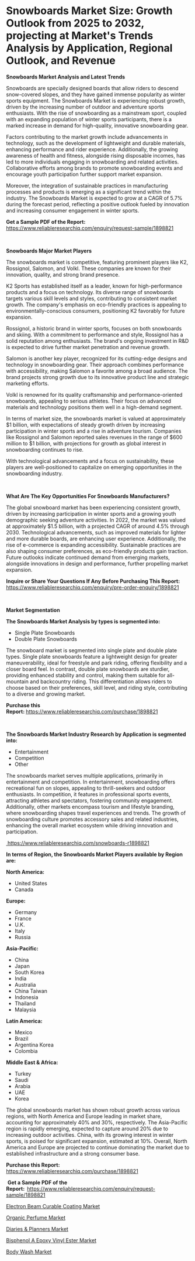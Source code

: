 <p><h1>Snowboards Market Size: Growth Outlook from 2025 to 2032, projecting at Market's Trends Analysis by Application, Regional Outlook, and Revenue</h1></p><p><strong>Snowboards Market Analysis and Latest Trends</strong></p>
<p><p>Snowboards are specially designed boards that allow riders to descend snow-covered slopes, and they have gained immense popularity as winter sports equipment. The Snowboards Market is experiencing robust growth, driven by the increasing number of outdoor and adventure sports enthusiasts. With the rise of snowboarding as a mainstream sport, coupled with an expanding population of winter sports participants, there is a marked increase in demand for high-quality, innovative snowboarding gear.</p><p>Factors contributing to the market growth include advancements in technology, such as the development of lightweight and durable materials, enhancing performance and rider experience. Additionally, the growing awareness of health and fitness, alongside rising disposable incomes, has led to more individuals engaging in snowboarding and related activities. Collaborative efforts among brands to promote snowboarding events and encourage youth participation further support market expansion. </p><p>Moreover, the integration of sustainable practices in manufacturing processes and products is emerging as a significant trend within the industry. The Snowboards Market is expected to grow at a CAGR of 5.7% during the forecast period, reflecting a positive outlook fueled by innovation and increasing consumer engagement in winter sports.</p></p>
<p><strong>Get a Sample PDF of the Report:&nbsp;</strong> <a href="https://www.reliableresearchiq.com/enquiry/request-sample/1898821?utm_campaign=1900&utm_medium=2&utm_source=Github&utm_content=ia&utm_term=05022025&utm_id=snowboards">https://www.reliableresearchiq.com/enquiry/request-sample/1898821</a></p>
<p>&nbsp;</p>
<p><strong>Snowboards Major Market Players</strong></p>
<p><p>The snowboards market is competitive, featuring prominent players like K2, Rossignol, Salomon, and Volkl. These companies are known for their innovation, quality, and strong brand presence. </p><p>K2 Sports has established itself as a leader, known for high-performance products and a focus on technology. Its diverse range of snowboards targets various skill levels and styles, contributing to consistent market growth. The company's emphasis on eco-friendly practices is appealing to environmentally-conscious consumers, positioning K2 favorably for future expansion.</p><p>Rossignol, a historic brand in winter sports, focuses on both snowboards and skiing. With a commitment to performance and style, Rossignol has a solid reputation among enthusiasts. The brand's ongoing investment in R&D is expected to drive further market penetration and revenue growth.</p><p>Salomon is another key player, recognized for its cutting-edge designs and technology in snowboarding gear. Their approach combines performance with accessibility, making Salomon a favorite among a broad audience. The brand projects strong growth due to its innovative product line and strategic marketing efforts.</p><p>Volkl is renowned for its quality craftsmanship and performance-oriented snowboards, appealing to serious athletes. Their focus on advanced materials and technology positions them well in a high-demand segment.</p><p>In terms of market size, the snowboards market is valued at approximately $1 billion, with expectations of steady growth driven by increasing participation in winter sports and a rise in adventure tourism. Companies like Rossignol and Salomon reported sales revenues in the range of $600 million to $1 billion, with projections for growth as global interest in snowboarding continues to rise. </p><p>With technological advancements and a focus on sustainability, these players are well-positioned to capitalize on emerging opportunities in the snowboarding industry.</p></p>
<p>&nbsp;</p>
<p><strong>What Are The Key Opportunities For Snowboards Manufacturers?</strong></p>
<p><p>The global snowboard market has been experiencing consistent growth, driven by increasing participation in winter sports and a growing youth demographic seeking adventure activities. In 2022, the market was valued at approximately $1.5 billion, with a projected CAGR of around 4.5% through 2030. Technological advancements, such as improved materials for lighter and more durable boards, are enhancing user experience. Additionally, the rise of e-commerce is expanding accessibility. Sustainable practices are also shaping consumer preferences, as eco-friendly products gain traction. Future outlooks indicate continued demand from emerging markets, alongside innovations in design and performance, further propelling market expansion.</p></p>
<p><strong>Inquire or Share Your Questions If Any Before Purchasing This Report:</strong> <a href="https://www.reliableresearchiq.com/enquiry/pre-order-enquiry/1898821?utm_campaign=1900&utm_medium=2&utm_source=Github&utm_content=ia&utm_term=05022025&utm_id=snowboards">https://www.reliableresearchiq.com/enquiry/pre-order-enquiry/1898821</a></p>
<p>&nbsp;</p>
<p><strong>Market Segmentation</strong></p>
<p><strong>The Snowboards Market Analysis by types is segmented into:</strong></p>
<p><ul><li>Single Plate Snowboards</li><li>Double Plate Snowboards</li></ul></p>
<p><p>The snowboard market is segmented into single plate and double plate types. Single plate snowboards feature a lightweight design for greater maneuverability, ideal for freestyle and park riding, offering flexibility and a closer board feel. In contrast, double plate snowboards are sturdier, providing enhanced stability and control, making them suitable for all-mountain and backcountry riding. This differentiation allows riders to choose based on their preferences, skill level, and riding style, contributing to a diverse and growing market.</p></p>
<p><strong>Purchase this Report:&nbsp;</strong><a href="https://www.reliableresearchiq.com/purchase/1898821?utm_campaign=1900&utm_medium=2&utm_source=Github&utm_content=ia&utm_term=05022025&utm_id=snowboards">https://www.reliableresearchiq.com/purchase/1898821</a></p>
<p>&nbsp;</p>
<p><strong>The Snowboards Market Industry Research by Application is segmented into:</strong></p>
<p><ul><li>Entertainment</li><li>Competition</li><li>Other</li></ul></p>
<p><p>The snowboards market serves multiple applications, primarily in entertainment and competition. In entertainment, snowboarding offers recreational fun on slopes, appealing to thrill-seekers and outdoor enthusiasts. In competition, it features in professional sports events, attracting athletes and spectators, fostering community engagement. Additionally, other markets encompass tourism and lifestyle branding, where snowboarding shapes travel experiences and trends. The growth of snowboarding culture promotes accessory sales and related industries, enhancing the overall market ecosystem while driving innovation and participation.</p></p>
<p><a href="https://www.reliableresearchiq.com/snowboards-r1898821?utm_campaign=1900&utm_medium=2&utm_source=Github&utm_content=ia&utm_term=05022025&utm_id=snowboards">&nbsp;https://www.reliableresearchiq.com/snowboards-r1898821</a></p>
<p><strong>In terms of Region, the Snowboards Market Players available by Region are:</strong></p>
<p>
    <p> <strong> North America: </strong>
        <ul>
            <li>United States</li>
            <li>Canada</li>
        </ul>
        </p> 
    <p> <strong> Europe: </strong>
        <ul>
            <li>Germany</li>
            <li>France</li>
            <li>U.K.</li>
            <li>Italy</li>
            <li>Russia</li>
        </ul>
        </p> 
    <p> <strong> Asia-Pacific: </strong>
        <ul>
            <li>China</li>
            <li>Japan</li>
            <li>South Korea</li>
            <li>India</li>
            <li>Australia</li>
            <li>China Taiwan</li>
            <li>Indonesia</li>
            <li>Thailand</li>
            <li>Malaysia</li>
        </ul>
        </p> 
    <p> <strong> Latin America: </strong>
        <ul>
            <li>Mexico</li>
            <li>Brazil</li>
            <li>Argentina Korea</li>
            <li>Colombia</li>
        </ul>
        </p> 
    <p> <strong> Middle East & Africa: </strong>
        <ul>
            <li>Turkey</li>
            <li>Saudi</li>
            <li>Arabia</li>
            <li>UAE</li>
            <li>Korea</li>
        </ul>
    </p>
    </p>
<p><p>The global snowboards market has shown robust growth across various regions, with North America and Europe leading in market share, accounting for approximately 40% and 30%, respectively. The Asia-Pacific region is rapidly emerging, expected to capture around 20% due to increasing outdoor activities. China, with its growing interest in winter sports, is poised for significant expansion, estimated at 10%. Overall, North America and Europe are projected to continue dominating the market due to established infrastructure and a strong consumer base.</p></p>
<p><strong>Purchase this Report: </strong><a href="https://www.reliableresearchiq.com/purchase/1898821?utm_campaign=1900&utm_medium=2&utm_source=Github&utm_content=ia&utm_term=05022025&utm_id=snowboards">https://www.reliableresearchiq.com/purchase/1898821</a></p>
<p>&nbsp;<strong>Get a Sample PDF of the Report:&nbsp;&nbsp;</strong><a href="https://www.reliableresearchiq.com/enquiry/request-sample/1898821?utm_campaign=1900&utm_medium=2&utm_source=Github&utm_content=ia&utm_term=05022025&utm_id=snowboards">https://www.reliableresearchiq.com/enquiry/request-sample/1898821</a></p>
<p><strong></strong></p>
<p><p><a href="https://www.linkedin.com/pulse/in-depth-electron-beam-curable-coating-market-review-business-ty4df?utm_campaign=1900&utm_medium=2&utm_source=Github&utm_content=ia&utm_term=05022025&utm_id=snowboards">Electron Beam Curable Coating Market</a></p><p><a href="https://www.linkedin.com/pulse/organic-perfume-market-growth-projections-64-cagr-from-2025-5qyhf?utm_campaign=1900&utm_medium=2&utm_source=Github&utm_content=ia&utm_term=05022025&utm_id=snowboards">Organic Perfume Market</a></p><p><a href="https://github.com/deyniphytic/Market-Research-Report-List-1/blob/main/diaries-planners-market.md?utm_campaign=1900&utm_medium=2&utm_source=Github&utm_content=ia&utm_term=05022025&utm_id=snowboards">Diaries & Planners Market</a></p><p><a href="https://www.linkedin.com/pulse/future-trends-revenue-forecast-cagr-49-bisphenol-epoxy-8158f?utm_campaign=1900&utm_medium=2&utm_source=Github&utm_content=ia&utm_term=05022025&utm_id=snowboards">Bisphenol A Epoxy Vinyl Ester Market</a></p><p><a href="https://github.com/haaszgettre6/Market-Research-Report-List-1/blob/main/body-wash-market.md?utm_campaign=1900&utm_medium=2&utm_source=Github&utm_content=ia&utm_term=05022025&utm_id=snowboards">Body Wash Market</a></p></p>